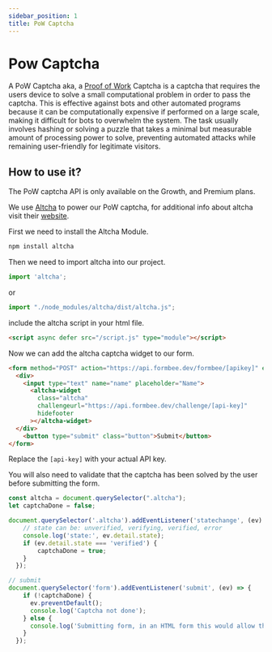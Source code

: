 ```yaml
---
sidebar_position: 1
title: PoW Captcha
---
```


# Pow Captcha

A PoW Captcha aka, a [Proof of Work](https://en.wikipedia.org/wiki/Proof_of_work) Captcha is a captcha that requires the users device to solve a small computational problem in order to pass the captcha. This is effective against bots and other automated programs because it can be computationally expensive if performed on a large scale, making it difficult for bots to overwhelm the system. The task usually involves hashing or solving a puzzle that takes a minimal but measurable amount of processing power to solve, preventing automated attacks while remaining user-friendly for legitimate visitors.

## How to use it?
The PoW captcha API is only available on the Growth, and Premium plans.

We use [Altcha](https://altcha.org/) to power our PoW captcha, for additional info about altcha visit their [website](https://altcha.org/).

First we need to install the Altcha Module. 
```bash title="terminal"
npm install altcha
```

Then we need to import altcha into our project.
```js title="script.js"
import 'altcha';
```
or 
```js title="script.js"
import "./node_modules/altcha/dist/altcha.js";
```

include the altcha script in your html file.
```html title="index.html"
<script async defer src="/script.js" type="module"></script>
```

Now we can add the altcha captcha widget to our form.
```html title="index.html"
<form method="POST" action="https://api.formbee.dev/formbee/[apikey]" enctype="multipart/form-data">
  <div>
    <input type="text" name="name" placeholder="Name">
      <altcha-widget
        class="altcha"
        challengeurl="https://api.formbee.dev/challenge/[api-key]"
        hidefooter
      ></altcha-widget>
  </div>
    <button type="submit" class="button">Submit</button>
</form>
```

Replace the `[api-key]` with your actual API key.

You will also need to validate that the captcha has been solved by the user before submitting the form.
```js title="script.js"
const altcha = document.querySelector(".altcha");
let captchaDone = false;

document.querySelector('.altcha').addEventListener('statechange', (ev) => {
    // state can be: unverified, verifying, verified, error
    console.log('state:', ev.detail.state);
    if (ev.detail.state === 'verified') {
        captchaDone = true;
    }
  });

// submit
document.querySelector('form').addEventListener('submit', (ev) => {
    if (!captchaDone) {
      ev.preventDefault();
      console.log('Captcha not done');
    } else {
      console.log('Submitting form, in an HTML form this would allow the form to submit. In more complex apps, add your own submission logic.');
    }
  });
```